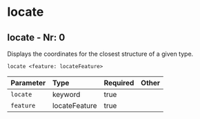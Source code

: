 # locate

## locate - Nr: 0

Displays the coordinates for the closest structure of a given type.

```mcfunction
locate <feature: locateFeature>
```

|Parameter|Type|Required|Other|
|:---|:---|:---|:---|
|`locate`|keyword|true||
|`feature`|locateFeature|true||

